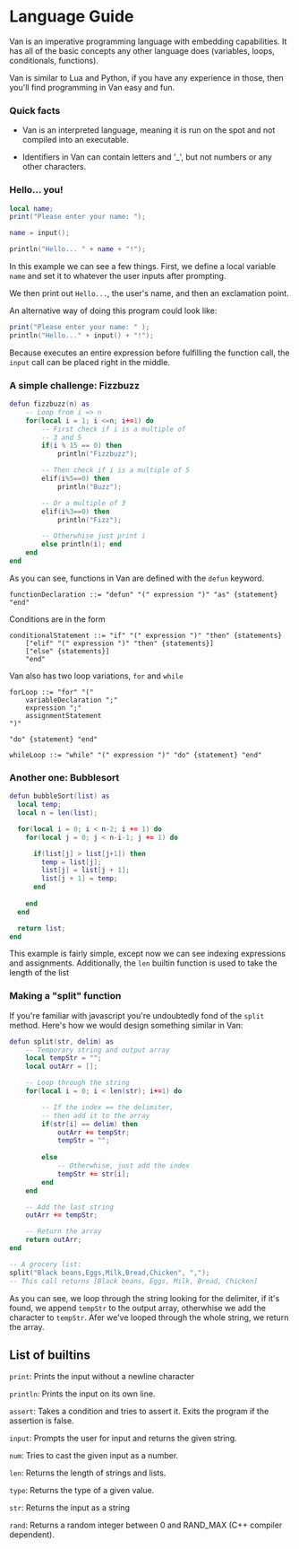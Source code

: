 # Language Guide

Van is an imperative programming language with embedding capabilities. It has all of the basic concepts any other language does (variables, loops, conditionals, functions).


Van is similar to Lua and Python, if you have any experience in those, then you'll find programming in Van easy and fun.

### Quick facts
* Van is an interpreted language, meaning it is run on the spot and not compiled into an executable.

* Identifiers in Van can contain letters and '_', but not numbers or any other characters.

### Hello... you!
```lua
local name;
print("Please enter your name: ");

name = input();

println("Hello... " + name + "!");
```

In this example we can see a few things. First, we define a local variable `name` and set it to whatever the user inputs after prompting. 

We then print out `Hello...`, the user's name, and then an exclamation point.

An alternative way of doing this program could look like:

```lua
print("Please enter your name: " );
println("Hello..." + input() + "!");
```

Because executes an entire expression before fulfilling the function call, the `input` call can be placed right in the middle.

### A simple challenge: Fizzbuzz
```lua
defun fizzbuzz(n) as
    -- Loop from i => n
    for(local i = 1; i <=n; i+=1) do
        -- First check if i is a multiple of
        -- 3 and 5
        if(i % 15 == 0) then
            println("Fizzbuzz");

        -- Then check if i is a multiple of 5
        elif(i%5==0) then
            println("Buzz");

        -- Or a multiple of 3
        elif(i%3==0) then
            println("Fizz");

        -- Otherwhise just print i
        else println(i); end
    end
end
```

As you can see, functions in Van are defined with the `defun` keyword.
```bnf
functionDeclaration ::= "defun" "(" expression ")" "as" {statement} "end"
```

Conditions are in the form
```bnf
conditionalStatement ::= "if" "(" expression ")" "then" {statements} 
    ["elif" "(" expression ")" "then" {statements}]
    ["else" {statements}]
    "end"
```

Van also has two loop variations, `for` and `while`
```bnf
forLoop ::= "for" "("
    variableDeclaration ";"
    expression ";"
    assignmentStatement    
")" 

"do" {statement} "end"
```

```bnf
whileLoop ::= "while" "(" expression ")" "do" {statement} "end"
```

### Another one: Bubblesort
```lua
defun bubbleSort(list) as
  local temp;
  local n = len(list);

  for(local i = 0; i < n-2; i += 1) do
    for(local j = 0; j < n-i-1; j += 1) do

      if(list[j] > list[j+1]) then
        temp = list[j];
        list[j] = list[j + 1];
        list[j + 1] = temp;
      end
      
    end
  end

  return list;
end
```

This example is fairly simple, except now we can see indexing expressions and assignments. Additionally, the `len` builtin function is used to take the length of the list

### Making a "split" function
If you're familiar with javascript you're undoubtedly fond of the `split` method. Here's how we would design something similar in Van:

```lua
defun split(str, delim) as
    -- Temporary string and output array
    local tempStr = "";
    local outArr = [];

    -- Loop through the string
    for(local i = 0; i < len(str); i+=1) do

        -- If the index == the delimiter, 
        -- then add it to the array
        if(str[i] == delim) then
            outArr += tempStr;
            tempStr = "";
        
        else 
            -- Otherwhise, just add the index
            tempStr += str[i];
        end
    end

    -- Add the last string
    outArr += tempStr;

    -- Return the array
    return outArr;
end

-- A grocery list:
split("Black beans,Eggs,Milk,Bread,Chicken", ",");
-- This call returns [Black beans, Eggs, Milk, Bread, Chicken]

```

As you can see, we loop through the string looking for the delimiter, if it's found, we append `tempStr` to the output array, otherwhise we add the character to `tempStr`. Afer we've looped through the whole string, we return the array.

## List of builtins
`print`: Prints the input without a newline character

`println`: Prints the input on its own line.

`assert`: Takes a condition and tries to assert it. Exits the program if the assertion is false.

`input`: Prompts the user for input and returns the given string.

`num`: Tries to cast the given input as a number.

`len`: Returns the length of strings and lists.

`type`: Returns the type of a given value. 

`str`: Returns the input as a string

`rand`: Returns a random integer between 0 and RAND_MAX (C++ compiler dependent).